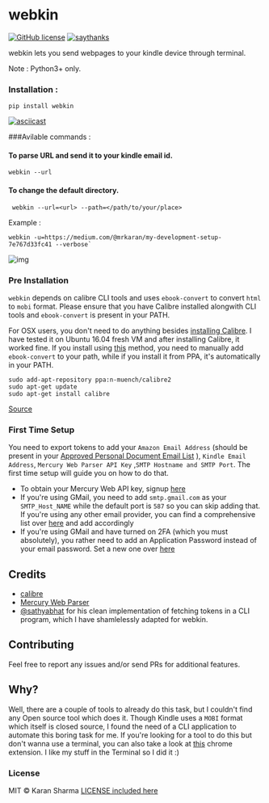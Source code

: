 # webkin
[![GitHub license](https://img.shields.io/badge/license-MIT-blue.svg)](https://raw.githubusercontent.com/mr-karan/webkin/master/LICENSE)
[![saythanks](https://img.shields.io/badge/say-thanks-ff69b4.svg)](https://saythanks.io/to/kennethreitz)

webkin lets you send webpages to your kindle device through terminal. 

Note : Python3+ only.

### Installation : 

    pip install webkin

[![asciicast](https://asciinema.org/a/101549.png)](https://asciinema.org/a/101549)

###Avilable commands : 

#### To parse URL and send it to your kindle email id.

    webkin --url

#### To change the default directory.

     webkin --url=<url> --path=</path/to/your/place>

  Example : 

    webkin -u=https://medium.com/@mrkaran/my-development-setup-7e767d33fc41 --verbose`

![img](http://i.imgur.com/aeIzhPQ.jpg)

### Pre Installation

`webkin` depends on calibre CLI tools and uses `ebook-convert` to convert `html` to `mobi` format. Please ensure that you have Calibre installed alongwith CLI tools and `ebook-convert` is present in your PATH. 

For OSX users, you don't need to do anything besides [installing Calibre](http://calibre-ebook.com/download_osx).
I have tested it on Ubuntu 16.04 fresh VM and after installing Calibre, it worked fine. If you install using [this](http://calibre-ebook.com/download_linux) method, you need to manually add `ebook-convert` to your path, while if you install it from PPA, it's automatically in your PATH.


    sudo add-apt-repository ppa:n-muench/calibre2
    sudo apt-get update
    sudo apt-get install calibre

[Source](http://askubuntu.com/questions/338172/how-to-install-calibre-on-ubuntu-12-04)

### First Time Setup 
You need to export tokens to add your `Amazon Email Address` (should be present in your [Approved Personal Document Email List](https://www.amazon.com/gp/help/customer/display.html?nodeId=2019742) ), `Kindle Email Address`, `Mercury Web Parser API Key` ,`SMTP Hostname and SMTP Port`. The first time setup will guide you on how to do that.

 - To obtain your Mercury Web API key, signup [here](https://mercury.postlight.com/web-parser/)
 - If you're using GMail, you need to add `smtp.gmail.com` as your `SMTP_Host_NAME` while the default port is `587` so you can skip adding that. If you're using any other email provider, you can find a comprehensive list over [here](https://www.arclab.com/en/kb/email/list-of-smtp-and-pop3-servers-mailserver-list.html) and add accordingly
 - If you're using GMail and have turned on 2FA (which you must absolutely), you rather need to add an Application Password instead of your email password. Set a new one over [here](https://security.google.com/settings/security/apppasswords)

## Credits

- [calibre](http://calibre-ebook.com/)
- [Mercury Web Parser](https://mercury.postlight.com/web-parser/)
- [@sathyabhat](https://github.com/SathyaBhat/spotify-dl/blob/master/spotify_dl/scaffold.py) for his clean implementation of fetching tokens in a CLI program, which I have shamlelessly adapted for webkin.

## Contributing

Feel free to report any issues and/or send PRs for additional features.

## Why? 

Well, there are a couple of tools to already do this task, but I couldn't find any Open source tool which does it. Though Kindle uses a `MOBI` format which itself is closed source, I found the need of a CLI application to automate this boring task for me. If you're looking for a tool to do this but don't wanna use a terminal, you can also take a look at [this](https://chrome.google.com/webstore/detail/send-to-kindle-for-google/cgdjpilhipecahhcilnafpblkieebhea?hl=en) chrome extension. I like my stuff in the Terminal so I did it :)  

### License

MIT © Karan Sharma 
[LICENSE included here](LICENSE)
